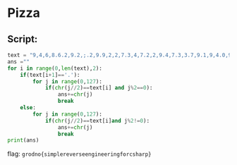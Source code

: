 # Pizza
## Script:
```python
text = "9,4,6,8.6.2,9.2,;.2,9.9,2,2,7.3,4,7.2,2,9.4,7.3,3.7,9.1,9,4.0,9.8."
ans =""
for i in range(0,len(text),2):
    if(text[i+1]=='.'):
        for j in range(0,127):
            if(chr(j//2)==text[i] and j%2==0):
                ans+=chr(j)
                break
    else:
        for j in range(0,127):
            if(chr(j//2)==text[i]and j%2!=0):
                ans+=chr(j)
                break
print(ans)
```
flag: `grodno{simplereverseengineeringforcsharp}`